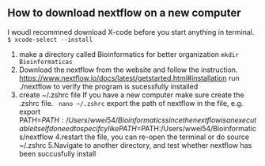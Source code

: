 ## How to download nextflow on a new computer
I woudl recommned download X-code before you start anything in terminal. <br>
``` $ xcode-select --install ```
1. make a directory called Bioinformatics for better organization
```mkdir Bioinformaticas```
2. Download the nextflow from the website and follow the instruction. https://www.nextflow.io/docs/latest/getstarted.html#installation
run ./nextflow to verify the program is sucessfully installed
3. create ~/.zshrc file
If you have a new computer make sure create the .zshrc file. ``` nano ~/.zshrc```
export the path of nextflow in the file, e.g. export PATH=$PATH:/Users/wwei54/Bioinformatics 
since the nextflow is an executable itself do need to specifcy like PATH=$PATH:/Users/wwei54/Bioinformatics/nextflow 
4.restart the file, you can re-open the terminal or do source ~/.zshrc
5.Navigate to another directory, and test whether nextflow has been succusfully install
